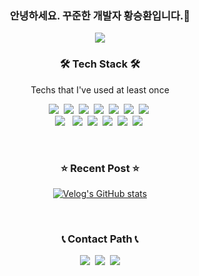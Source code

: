 <h3 align="center"> 안녕하세요. 꾸준한 개발자 황승환입니다.👋 </h4>

<p align="center">
  <a href="https://hits.seeyoufarm.com"><img src="https://hits.seeyoufarm.com/api/count/incr/badge.svg?url=https%3A%2F%2Fgithub.com%2Fxx0hnm&count_bg=%23ED6DA3&title_bg=%2386757E&icon=github.svg&icon_color=%23E1DEDE&title=hits&edge_flat=false"/></a>
</p>

<h3 align="center">🛠 Tech Stack 🛠</h3>

<p align="center"> Techs that I've used at least once </p>

<p align="center">
  <img src="https://img.shields.io/badge/Python-3766AB?style=flat-square&logo=Python&logoColor=white"/></a>&nbsp 
  <img src="https://img.shields.io/badge/Java-007396?style=flat-square&logo=Java&logoColor=white"/></a>&nbsp 
  <img src="https://img.shields.io/badge/C++-00599C?style=flat-square&logo=C%2B%2B&logoColor=white"/></a>&nbsp 
  <img src="https://img.shields.io/badge/C-A8B9CC?style=flat-square&logo=C&logoColor=white"/></a>&nbsp 
  <img src="https://img.shields.io/badge/Javascript-ffb13b?style=flat-square&logo=javascript&logoColor=white"/></a>&nbsp 
  <img src="https://img.shields.io/badge/css-1572B6?style=flat-square&logo=css3&logoColor=white"/></a>&nbsp 
  <img src="https://img.shields.io/badge/html5-E34F26?style=flat-square&logo=html5&logoColor=white"/></a>&nbsp 
  <br>
  <img src="https://img.shields.io/badge/Node.js-339933?style=flat-square&logo=Node.js&logoColor=white"/></a> &nbsp
  <img src="https://img.shields.io/badge/Mysql-E6B91E?style=flat-square&logo=MySql&logoColor=white"/></a>&nbsp 
  <img src="https://img.shields.io/badge/aws-333664?style=flat-square&logo=amazon-aws&logoColor=white"/></a>&nbsp
  <img src="https://img.shields.io/badge/github-181717?style=flat-square&logo=github&logoColor=white"/></a>&nbsp
  <img src="https://img.shields.io/badge/shell-5391FE?style=flat-square&logo=powershell&logoColor=white"/></a>&nbsp
  <img src="https://img.shields.io/badge/Linux-FCC624?style=flat-square&logo=Linux&logoColor=white"/></a>&nbsp
  

</p>

<!-- <p align="center">
  <img src="https://github-readme-streak-stats.herokuapp.com/?user=xx0hn&" alt="xx0hn" /></p> -->

<br>

<h3 align="center">⭐ Recent Post ⭐</h3>

<div align="center" style="text-align:center">
  
  [![Velog's GitHub stats](https://velog-readme-stats.vercel.app/api?name=xx0hn)](https://velog.io/@xx0hn)
  
</div>
  
<br>


<h3 align="center"> 📞 Contact Path 📞 </h3>
<p align="center">
  <a href="https://velog.io/@xx0hn"><img src="https://img.shields.io/badge/Tech%20Blog-11B48A?style=flat-square&logo=Vimeo&logoColor=white&link=https://velog.io/@xx0hn"/></a>&nbsp
  <a href="https://www.instagram.com/xx0hn/"><img src="https://img.shields.io/badge/Instagram-E4405F?style=flat-square&logo=Instagram&logoColor=white&link=https://www.instagram.com/xx0hn/"/></a>&nbsp
  <a href="xx0hnhwang@gmail.com"><img src="https://img.shields.io/badge/Gmail-d14836?style=flat-square&logo=Gmail&logoColor=white&link=xx0hnhwang@gmail.com"/></a>
</p>
